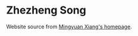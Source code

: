 # Zhezheng Song

Website source from [Mingyuan Xiang's homepage](https://mingyuan-xiang.github.io/).
